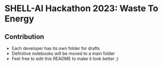 # SHELL-AI Hackathon 2023: Waste To Energy

## Contribution

- Each developer has its own folder for drafts
- Definitive notebooks will be moved to a main folder
- Feel free to edit this README to make it look better ;)